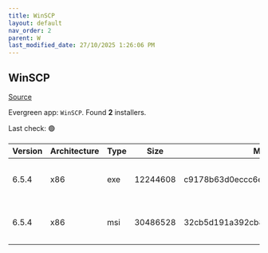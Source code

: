 ```yaml
---
title: WinSCP
layout: default
nav_order: 2
parent: W
last_modified_date: 27/10/2025 1:26:06 PM
---
```


## WinSCP

[Source](https://winscp.net/)

Evergreen app: `WinSCP`. Found **2** installers.

Last check: 🟢

| Version | Architecture | Type | Size     | Md5                              | FileName               | URI                                                                                                                                                                                                |
| ------- | ------------ | ---- | -------- | -------------------------------- | ---------------------- | -------------------------------------------------------------------------------------------------------------------------------------------------------------------------------------------------- |
| 6.5.4   | x86          | exe  | 12244608 | c9178b63d0eccc6e4ef93053d8ebf632 | WinSCP-6.5.4-Setup.exe | [https://ixpeering.dl.sourceforge.net/project/winscp/WinSCP/6.5.4/WinSCP-6.5.4-Setup.exe?viasf=1](https://ixpeering.dl.sourceforge.net/project/winscp/WinSCP/6.5.4/WinSCP-6.5.4-Setup.exe?viasf=1) |
| 6.5.4   | x86          | msi  | 30486528 | 32cb5d191a392cb8a567b649f5a420f2 | WinSCP-6.5.4.msi       | [https://ixpeering.dl.sourceforge.net/project/winscp/WinSCP/6.5.4/WinSCP-6.5.4.msi?viasf=1](https://ixpeering.dl.sourceforge.net/project/winscp/WinSCP/6.5.4/WinSCP-6.5.4.msi?viasf=1)             |
